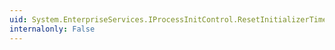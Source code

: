 ```yaml
---
uid: System.EnterpriseServices.IProcessInitControl.ResetInitializerTimeout(System.Int32)
internalonly: False
---
```

